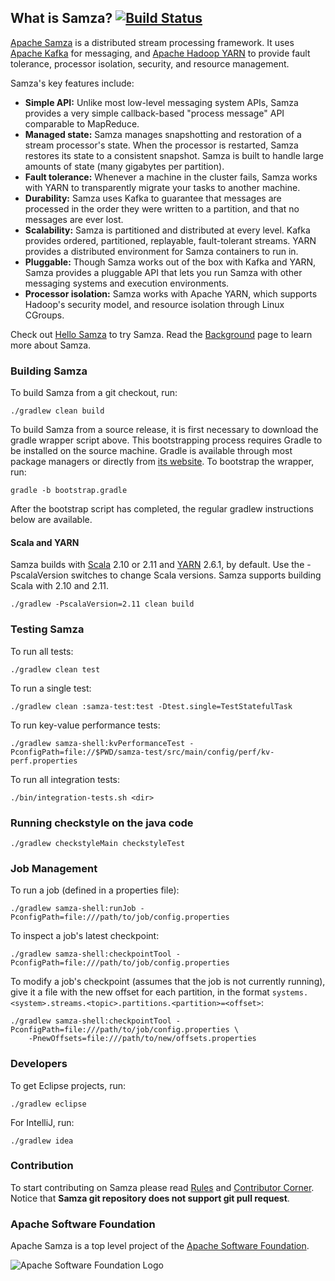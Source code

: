 ## What is Samza?  [![Build Status](https://builds.apache.org/view/S-Z/view/Samza/job/samza-freestyle-build/badge/icon)](https://builds.apache.org/view/S-Z/view/Samza/job/samza-freestyle-build/)

[Apache Samza](http://samza.apache.org/) is a distributed stream processing framework. It uses [Apache Kafka](http://kafka.apache.org) for messaging, and [Apache Hadoop YARN](http://hadoop.apache.org/docs/current/hadoop-yarn/hadoop-yarn-site/YARN.html) to provide fault tolerance, processor isolation, security, and resource management.

Samza's key features include:

* **Simple API:** Unlike most low-level messaging system APIs, Samza provides a very simple callback-based "process message" API comparable to MapReduce.
* **Managed state:** Samza manages snapshotting and restoration of a stream processor's state. When the processor is restarted, Samza restores its state to a consistent snapshot. Samza is built to handle large amounts of state (many gigabytes per partition).
* **Fault tolerance:** Whenever a machine in the cluster fails, Samza works with YARN to transparently migrate your tasks to another machine.
* **Durability:** Samza uses Kafka to guarantee that messages are processed in the order they were written to a partition, and that no messages are ever lost.
* **Scalability:** Samza is partitioned and distributed at every level. Kafka provides ordered, partitioned, replayable, fault-tolerant streams. YARN provides a distributed environment for Samza containers to run in.
* **Pluggable:** Though Samza works out of the box with Kafka and YARN, Samza provides a pluggable API that lets you run Samza with other messaging systems and execution environments.
* **Processor isolation:** Samza works with Apache YARN, which supports Hadoop's security model, and resource isolation through Linux CGroups.

Check out [Hello Samza](https://samza.apache.org/startup/hello-samza/0.11/) to try Samza. Read the [Background](https://samza.apache.org/learn/documentation/0.8/introduction/background.html) page to learn more about Samza.

### Building Samza

To build Samza from a git checkout, run:

    ./gradlew clean build

To build Samza from a source release, it is first necessary to download the gradle wrapper script above. This bootstrapping process requires Gradle to be installed on the source machine.  Gradle is available through most package managers or directly from [its website](http://www.gradle.org/).  To bootstrap the wrapper, run:

    gradle -b bootstrap.gradle

After the bootstrap script has completed, the regular gradlew instructions below are available.

#### Scala and YARN

Samza builds with [Scala](http://www.scala-lang.org/) 2.10 or 2.11 and [YARN](http://hadoop.apache.org/docs/current/hadoop-yarn/hadoop-yarn-site/YARN.html) 2.6.1, by default. Use the -PscalaVersion switches to change Scala versions. Samza supports building Scala with 2.10 and 2.11.

    ./gradlew -PscalaVersion=2.11 clean build

### Testing Samza

To run all tests:

    ./gradlew clean test

To run a single test:

    ./gradlew clean :samza-test:test -Dtest.single=TestStatefulTask

To run key-value performance tests:

    ./gradlew samza-shell:kvPerformanceTest -PconfigPath=file://$PWD/samza-test/src/main/config/perf/kv-perf.properties

To run all integration tests:

    ./bin/integration-tests.sh <dir>

### Running checkstyle on the java code ###

    ./gradlew checkstyleMain checkstyleTest

### Job Management

To run a job (defined in a properties file):

    ./gradlew samza-shell:runJob -PconfigPath=file:///path/to/job/config.properties

To inspect a job's latest checkpoint:

    ./gradlew samza-shell:checkpointTool -PconfigPath=file:///path/to/job/config.properties

To modify a job's checkpoint (assumes that the job is not currently running), give it a file with the new offset for each partition, in the format `systems.<system>.streams.<topic>.partitions.<partition>=<offset>`:

    ./gradlew samza-shell:checkpointTool -PconfigPath=file:///path/to/job/config.properties \
        -PnewOffsets=file:///path/to/new/offsets.properties

### Developers

To get Eclipse projects, run:

    ./gradlew eclipse

For IntelliJ, run:

    ./gradlew idea

### Contribution

To start contributing on Samza please read [Rules](http://samza.apache.org/contribute/rules.html) and [Contributor Corner](https://cwiki.apache.org/confluence/display/SAMZA/Contributor%27s+Corner). Notice that **Samza git repository does not support git pull request**.

### Apache Software Foundation

Apache Samza is a top level project of the [Apache Software Foundation](http://www.apache.org/).

![Apache Software Foundation Logo](http://www.apache.org/images/feather.gif)
